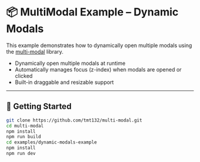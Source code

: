 # 📦 MultiModal Example – Dynamic Modals

This example demonstrates how to dynamically open multiple modals using the [multi-modal](https://github.com/tmt132/multi-modal) library.

- Dynamically open multiple modals at runtime
- Automatically manages focus (z-index) when modals are opened or clicked
- Built-in draggable and resizable support

---

## 🚀 Getting Started

```bash
git clone https://github.com/tmt132/multi-modal.git
cd multi-modal
npm install
npm run build
cd examples/dynamic-modals-example
npm install
npm run dev
```
